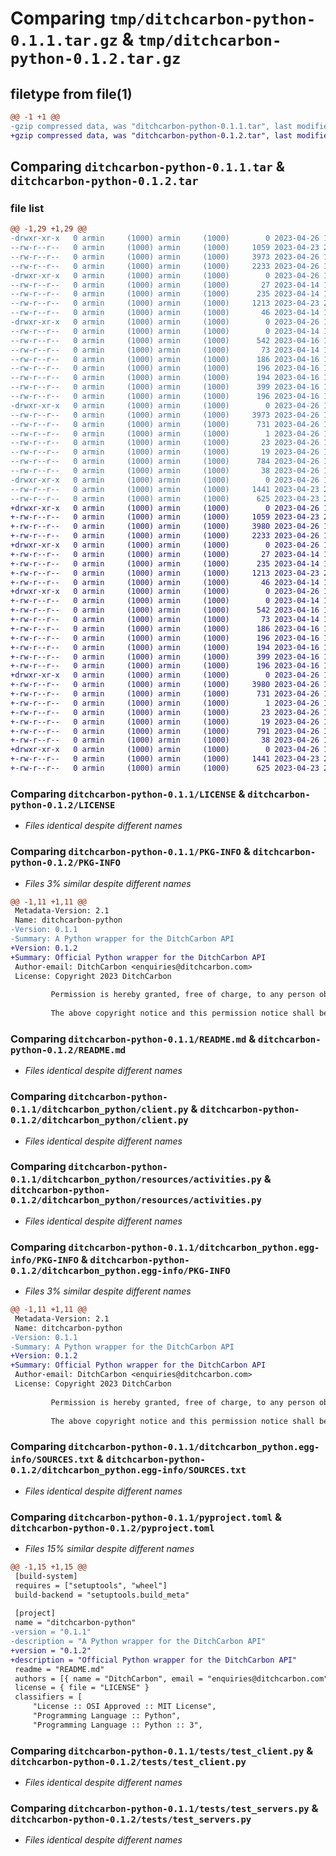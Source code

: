 # Comparing `tmp/ditchcarbon-python-0.1.1.tar.gz` & `tmp/ditchcarbon-python-0.1.2.tar.gz`

## filetype from file(1)

```diff
@@ -1 +1 @@
-gzip compressed data, was "ditchcarbon-python-0.1.1.tar", last modified: Wed Apr 26 15:46:17 2023, max compression
+gzip compressed data, was "ditchcarbon-python-0.1.2.tar", last modified: Wed Apr 26 15:50:07 2023, max compression
```

## Comparing `ditchcarbon-python-0.1.1.tar` & `ditchcarbon-python-0.1.2.tar`

### file list

```diff
@@ -1,29 +1,29 @@
-drwxr-xr-x   0 armin     (1000) armin     (1000)        0 2023-04-26 15:46:17.968766 ditchcarbon-python-0.1.1/
--rw-r--r--   0 armin     (1000) armin     (1000)     1059 2023-04-23 21:47:24.000000 ditchcarbon-python-0.1.1/LICENSE
--rw-r--r--   0 armin     (1000) armin     (1000)     3973 2023-04-26 15:46:17.968766 ditchcarbon-python-0.1.1/PKG-INFO
--rw-r--r--   0 armin     (1000) armin     (1000)     2233 2023-04-26 15:43:25.000000 ditchcarbon-python-0.1.1/README.md
-drwxr-xr-x   0 armin     (1000) armin     (1000)        0 2023-04-26 15:46:17.968766 ditchcarbon-python-0.1.1/ditchcarbon_python/
--rw-r--r--   0 armin     (1000) armin     (1000)       27 2023-04-14 15:29:24.000000 ditchcarbon-python-0.1.1/ditchcarbon_python/__init__.py
--rw-r--r--   0 armin     (1000) armin     (1000)      235 2023-04-14 15:41:08.000000 ditchcarbon-python-0.1.1/ditchcarbon_python/auth.py
--rw-r--r--   0 armin     (1000) armin     (1000)     1213 2023-04-23 21:17:12.000000 ditchcarbon-python-0.1.1/ditchcarbon_python/client.py
--rw-r--r--   0 armin     (1000) armin     (1000)       46 2023-04-14 15:38:54.000000 ditchcarbon-python-0.1.1/ditchcarbon_python/constants.py
-drwxr-xr-x   0 armin     (1000) armin     (1000)        0 2023-04-26 15:46:17.968766 ditchcarbon-python-0.1.1/ditchcarbon_python/resources/
--rw-r--r--   0 armin     (1000) armin     (1000)        0 2023-04-14 15:44:02.000000 ditchcarbon-python-0.1.1/ditchcarbon_python/resources/__init__.py
--rw-r--r--   0 armin     (1000) armin     (1000)      542 2023-04-16 10:53:19.000000 ditchcarbon-python-0.1.1/ditchcarbon_python/resources/activities.py
--rw-r--r--   0 armin     (1000) armin     (1000)       73 2023-04-14 15:39:41.000000 ditchcarbon-python-0.1.1/ditchcarbon_python/resources/base.py
--rw-r--r--   0 armin     (1000) armin     (1000)      186 2023-04-16 10:48:39.000000 ditchcarbon-python-0.1.1/ditchcarbon_python/resources/categories.py
--rw-r--r--   0 armin     (1000) armin     (1000)      196 2023-04-16 10:44:50.000000 ditchcarbon-python-0.1.1/ditchcarbon_python/resources/expenses.py
--rw-r--r--   0 armin     (1000) armin     (1000)      194 2023-04-16 10:46:49.000000 ditchcarbon-python-0.1.1/ditchcarbon_python/resources/products.py
--rw-r--r--   0 armin     (1000) armin     (1000)      399 2023-04-16 10:40:00.000000 ditchcarbon-python-0.1.1/ditchcarbon_python/resources/servers.py
--rw-r--r--   0 armin     (1000) armin     (1000)      196 2023-04-16 10:41:44.000000 ditchcarbon-python-0.1.1/ditchcarbon_python/resources/suppliers.py
-drwxr-xr-x   0 armin     (1000) armin     (1000)        0 2023-04-26 15:46:17.968766 ditchcarbon-python-0.1.1/ditchcarbon_python.egg-info/
--rw-r--r--   0 armin     (1000) armin     (1000)     3973 2023-04-26 15:46:17.000000 ditchcarbon-python-0.1.1/ditchcarbon_python.egg-info/PKG-INFO
--rw-r--r--   0 armin     (1000) armin     (1000)      731 2023-04-26 15:46:17.000000 ditchcarbon-python-0.1.1/ditchcarbon_python.egg-info/SOURCES.txt
--rw-r--r--   0 armin     (1000) armin     (1000)        1 2023-04-26 15:46:17.000000 ditchcarbon-python-0.1.1/ditchcarbon_python.egg-info/dependency_links.txt
--rw-r--r--   0 armin     (1000) armin     (1000)       23 2023-04-26 15:46:17.000000 ditchcarbon-python-0.1.1/ditchcarbon_python.egg-info/requires.txt
--rw-r--r--   0 armin     (1000) armin     (1000)       19 2023-04-26 15:46:17.000000 ditchcarbon-python-0.1.1/ditchcarbon_python.egg-info/top_level.txt
--rw-r--r--   0 armin     (1000) armin     (1000)      784 2023-04-26 15:43:25.000000 ditchcarbon-python-0.1.1/pyproject.toml
--rw-r--r--   0 armin     (1000) armin     (1000)       38 2023-04-26 15:46:17.968766 ditchcarbon-python-0.1.1/setup.cfg
-drwxr-xr-x   0 armin     (1000) armin     (1000)        0 2023-04-26 15:46:17.968766 ditchcarbon-python-0.1.1/tests/
--rw-r--r--   0 armin     (1000) armin     (1000)     1441 2023-04-23 21:34:17.000000 ditchcarbon-python-0.1.1/tests/test_client.py
--rw-r--r--   0 armin     (1000) armin     (1000)      625 2023-04-23 21:34:54.000000 ditchcarbon-python-0.1.1/tests/test_servers.py
+drwxr-xr-x   0 armin     (1000) armin     (1000)        0 2023-04-26 15:50:07.380874 ditchcarbon-python-0.1.2/
+-rw-r--r--   0 armin     (1000) armin     (1000)     1059 2023-04-23 21:47:24.000000 ditchcarbon-python-0.1.2/LICENSE
+-rw-r--r--   0 armin     (1000) armin     (1000)     3980 2023-04-26 15:50:07.380874 ditchcarbon-python-0.1.2/PKG-INFO
+-rw-r--r--   0 armin     (1000) armin     (1000)     2233 2023-04-26 15:43:25.000000 ditchcarbon-python-0.1.2/README.md
+drwxr-xr-x   0 armin     (1000) armin     (1000)        0 2023-04-26 15:50:07.376874 ditchcarbon-python-0.1.2/ditchcarbon_python/
+-rw-r--r--   0 armin     (1000) armin     (1000)       27 2023-04-14 15:29:24.000000 ditchcarbon-python-0.1.2/ditchcarbon_python/__init__.py
+-rw-r--r--   0 armin     (1000) armin     (1000)      235 2023-04-14 15:41:08.000000 ditchcarbon-python-0.1.2/ditchcarbon_python/auth.py
+-rw-r--r--   0 armin     (1000) armin     (1000)     1213 2023-04-23 21:17:12.000000 ditchcarbon-python-0.1.2/ditchcarbon_python/client.py
+-rw-r--r--   0 armin     (1000) armin     (1000)       46 2023-04-14 15:38:54.000000 ditchcarbon-python-0.1.2/ditchcarbon_python/constants.py
+drwxr-xr-x   0 armin     (1000) armin     (1000)        0 2023-04-26 15:50:07.376874 ditchcarbon-python-0.1.2/ditchcarbon_python/resources/
+-rw-r--r--   0 armin     (1000) armin     (1000)        0 2023-04-14 15:44:02.000000 ditchcarbon-python-0.1.2/ditchcarbon_python/resources/__init__.py
+-rw-r--r--   0 armin     (1000) armin     (1000)      542 2023-04-16 10:53:19.000000 ditchcarbon-python-0.1.2/ditchcarbon_python/resources/activities.py
+-rw-r--r--   0 armin     (1000) armin     (1000)       73 2023-04-14 15:39:41.000000 ditchcarbon-python-0.1.2/ditchcarbon_python/resources/base.py
+-rw-r--r--   0 armin     (1000) armin     (1000)      186 2023-04-16 10:48:39.000000 ditchcarbon-python-0.1.2/ditchcarbon_python/resources/categories.py
+-rw-r--r--   0 armin     (1000) armin     (1000)      196 2023-04-16 10:44:50.000000 ditchcarbon-python-0.1.2/ditchcarbon_python/resources/expenses.py
+-rw-r--r--   0 armin     (1000) armin     (1000)      194 2023-04-16 10:46:49.000000 ditchcarbon-python-0.1.2/ditchcarbon_python/resources/products.py
+-rw-r--r--   0 armin     (1000) armin     (1000)      399 2023-04-16 10:40:00.000000 ditchcarbon-python-0.1.2/ditchcarbon_python/resources/servers.py
+-rw-r--r--   0 armin     (1000) armin     (1000)      196 2023-04-16 10:41:44.000000 ditchcarbon-python-0.1.2/ditchcarbon_python/resources/suppliers.py
+drwxr-xr-x   0 armin     (1000) armin     (1000)        0 2023-04-26 15:50:07.376874 ditchcarbon-python-0.1.2/ditchcarbon_python.egg-info/
+-rw-r--r--   0 armin     (1000) armin     (1000)     3980 2023-04-26 15:50:07.000000 ditchcarbon-python-0.1.2/ditchcarbon_python.egg-info/PKG-INFO
+-rw-r--r--   0 armin     (1000) armin     (1000)      731 2023-04-26 15:50:07.000000 ditchcarbon-python-0.1.2/ditchcarbon_python.egg-info/SOURCES.txt
+-rw-r--r--   0 armin     (1000) armin     (1000)        1 2023-04-26 15:50:07.000000 ditchcarbon-python-0.1.2/ditchcarbon_python.egg-info/dependency_links.txt
+-rw-r--r--   0 armin     (1000) armin     (1000)       23 2023-04-26 15:50:07.000000 ditchcarbon-python-0.1.2/ditchcarbon_python.egg-info/requires.txt
+-rw-r--r--   0 armin     (1000) armin     (1000)       19 2023-04-26 15:50:07.000000 ditchcarbon-python-0.1.2/ditchcarbon_python.egg-info/top_level.txt
+-rw-r--r--   0 armin     (1000) armin     (1000)      791 2023-04-26 15:48:36.000000 ditchcarbon-python-0.1.2/pyproject.toml
+-rw-r--r--   0 armin     (1000) armin     (1000)       38 2023-04-26 15:50:07.380874 ditchcarbon-python-0.1.2/setup.cfg
+drwxr-xr-x   0 armin     (1000) armin     (1000)        0 2023-04-26 15:50:07.380874 ditchcarbon-python-0.1.2/tests/
+-rw-r--r--   0 armin     (1000) armin     (1000)     1441 2023-04-23 21:34:17.000000 ditchcarbon-python-0.1.2/tests/test_client.py
+-rw-r--r--   0 armin     (1000) armin     (1000)      625 2023-04-23 21:34:54.000000 ditchcarbon-python-0.1.2/tests/test_servers.py
```

### Comparing `ditchcarbon-python-0.1.1/LICENSE` & `ditchcarbon-python-0.1.2/LICENSE`

 * *Files identical despite different names*

### Comparing `ditchcarbon-python-0.1.1/PKG-INFO` & `ditchcarbon-python-0.1.2/PKG-INFO`

 * *Files 3% similar despite different names*

```diff
@@ -1,11 +1,11 @@
 Metadata-Version: 2.1
 Name: ditchcarbon-python
-Version: 0.1.1
-Summary: A Python wrapper for the DitchCarbon API
+Version: 0.1.2
+Summary: Official Python wrapper for the DitchCarbon API
 Author-email: DitchCarbon <enquiries@ditchcarbon.com>
 License: Copyright 2023 DitchCarbon
         
         Permission is hereby granted, free of charge, to any person obtaining a copy of this software and associated documentation files (the “Software”), to deal in the Software without restriction, including without limitation the rights to use, copy, modify, merge, publish, distribute, sublicense, and/or sell copies of the Software, and to permit persons to whom the Software is furnished to do so, subject to the following conditions:
         
         The above copyright notice and this permission notice shall be included in all copies or substantial portions of the Software.
```

### Comparing `ditchcarbon-python-0.1.1/README.md` & `ditchcarbon-python-0.1.2/README.md`

 * *Files identical despite different names*

### Comparing `ditchcarbon-python-0.1.1/ditchcarbon_python/client.py` & `ditchcarbon-python-0.1.2/ditchcarbon_python/client.py`

 * *Files identical despite different names*

### Comparing `ditchcarbon-python-0.1.1/ditchcarbon_python/resources/activities.py` & `ditchcarbon-python-0.1.2/ditchcarbon_python/resources/activities.py`

 * *Files identical despite different names*

### Comparing `ditchcarbon-python-0.1.1/ditchcarbon_python.egg-info/PKG-INFO` & `ditchcarbon-python-0.1.2/ditchcarbon_python.egg-info/PKG-INFO`

 * *Files 3% similar despite different names*

```diff
@@ -1,11 +1,11 @@
 Metadata-Version: 2.1
 Name: ditchcarbon-python
-Version: 0.1.1
-Summary: A Python wrapper for the DitchCarbon API
+Version: 0.1.2
+Summary: Official Python wrapper for the DitchCarbon API
 Author-email: DitchCarbon <enquiries@ditchcarbon.com>
 License: Copyright 2023 DitchCarbon
         
         Permission is hereby granted, free of charge, to any person obtaining a copy of this software and associated documentation files (the “Software”), to deal in the Software without restriction, including without limitation the rights to use, copy, modify, merge, publish, distribute, sublicense, and/or sell copies of the Software, and to permit persons to whom the Software is furnished to do so, subject to the following conditions:
         
         The above copyright notice and this permission notice shall be included in all copies or substantial portions of the Software.
```

### Comparing `ditchcarbon-python-0.1.1/ditchcarbon_python.egg-info/SOURCES.txt` & `ditchcarbon-python-0.1.2/ditchcarbon_python.egg-info/SOURCES.txt`

 * *Files identical despite different names*

### Comparing `ditchcarbon-python-0.1.1/pyproject.toml` & `ditchcarbon-python-0.1.2/pyproject.toml`

 * *Files 15% similar despite different names*

```diff
@@ -1,15 +1,15 @@
 [build-system]
 requires = ["setuptools", "wheel"]
 build-backend = "setuptools.build_meta"
 
 [project]
 name = "ditchcarbon-python"
-version = "0.1.1"
-description = "A Python wrapper for the DitchCarbon API"
+version = "0.1.2"
+description = "Official Python wrapper for the DitchCarbon API"
 readme = "README.md"
 authors = [{ name = "DitchCarbon", email = "enquiries@ditchcarbon.com" }]
 license = { file = "LICENSE" }
 classifiers = [
     "License :: OSI Approved :: MIT License",
     "Programming Language :: Python",
     "Programming Language :: Python :: 3",
```

### Comparing `ditchcarbon-python-0.1.1/tests/test_client.py` & `ditchcarbon-python-0.1.2/tests/test_client.py`

 * *Files identical despite different names*

### Comparing `ditchcarbon-python-0.1.1/tests/test_servers.py` & `ditchcarbon-python-0.1.2/tests/test_servers.py`

 * *Files identical despite different names*

